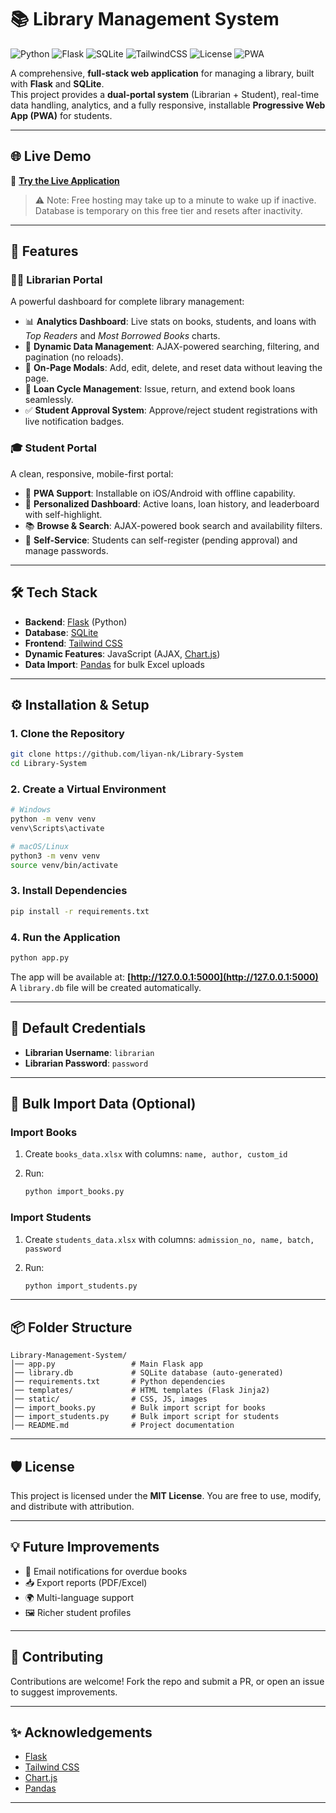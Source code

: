 # 📚 Library Management System

![Python](https://img.shields.io/badge/Python-3.9%2B-blue?logo=python)
![Flask](https://img.shields.io/badge/Flask-2.0+-lightgrey?logo=flask)
![SQLite](https://img.shields.io/badge/SQLite-Database-blue?logo=sqlite)
![TailwindCSS](https://img.shields.io/badge/TailwindCSS-Frontend-38B2AC?logo=tailwind-css)
![License](https://img.shields.io/badge/License-MIT-green)
![PWA](https://img.shields.io/badge/PWA-Supported-orange?logo=pwa)

A comprehensive, **full-stack web application** for managing a library, built with **Flask** and **SQLite**.  
This project provides a **dual-portal system** (Librarian + Student), real-time data handling, analytics, and a fully responsive, installable **Progressive Web App (PWA)** for students.

---

## 🌐 Live Demo
🔗 **[Try the Live Application](https://library-system-demo.onrender.com/)**  

> ⚠️ Note: Free hosting may take up to a minute to wake up if inactive.  
> Database is temporary on this free tier and resets after inactivity.

---

## 🚀 Features

### 🧑‍💻 Librarian Portal
A powerful dashboard for complete library management:
- 📊 **Analytics Dashboard**: Live stats on books, students, and loans with *Top Readers* and *Most Borrowed Books* charts.  
- 🔎 **Dynamic Data Management**: AJAX-powered searching, filtering, and pagination (no reloads).  
- 📝 **On-Page Modals**: Add, edit, delete, and reset data without leaving the page.  
- 🔄 **Loan Cycle Management**: Issue, return, and extend book loans seamlessly.  
- ✅ **Student Approval System**: Approve/reject student registrations with live notification badges.  

### 🎓 Student Portal
A clean, responsive, mobile-first portal:
- 📱 **PWA Support**: Installable on iOS/Android with offline capability.  
- 🧑 **Personalized Dashboard**: Active loans, loan history, and leaderboard with self-highlight.  
- 📚 **Browse & Search**: AJAX-powered book search and availability filters.  
- 🔐 **Self-Service**: Students can self-register (pending approval) and manage passwords.  

---

## 🛠️ Tech Stack

- **Backend**: [Flask](https://flask.palletsprojects.com/) (Python)  
- **Database**: [SQLite](https://www.sqlite.org/)  
- **Frontend**: [Tailwind CSS](https://tailwindcss.com/)  
- **Dynamic Features**: JavaScript (AJAX, [Chart.js](https://www.chartjs.org/))  
- **Data Import**: [Pandas](https://pandas.pydata.org/) for bulk Excel uploads  

---

## ⚙️ Installation & Setup

### 1. Clone the Repository
```bash
git clone https://github.com/liyan-nk/Library-System
cd Library-System
````

### 2. Create a Virtual Environment

```bash
# Windows
python -m venv venv
venv\Scripts\activate

# macOS/Linux
python3 -m venv venv
source venv/bin/activate
```

### 3. Install Dependencies

```bash
pip install -r requirements.txt
```

### 4. Run the Application

```bash
python app.py
```

The app will be available at: **[http://127.0.0.1:5000](http://127.0.0.1:5000)**
A `library.db` file will be created automatically.

---

## 🔑 Default Credentials

* **Librarian Username**: `librarian`
* **Librarian Password**: `password`

---

## 📂 Bulk Import Data (Optional)

### Import Books

1. Create `books_data.xlsx` with columns:
   `name, author, custom_id`
2. Run:

   ```bash
   python import_books.py
   ```

### Import Students

1. Create `students_data.xlsx` with columns:
   `admission_no, name, batch, password`
2. Run:

   ```bash
   python import_students.py
   ```

---

## 📦 Folder Structure

```
Library-Management-System/
│── app.py                 # Main Flask app
│── library.db             # SQLite database (auto-generated)
│── requirements.txt       # Python dependencies
│── templates/             # HTML templates (Flask Jinja2)
│── static/                # CSS, JS, images
│── import_books.py        # Bulk import script for books
│── import_students.py     # Bulk import script for students
│── README.md              # Project documentation
```

---

## 🛡️ License

This project is licensed under the **MIT License**.
You are free to use, modify, and distribute with attribution.

---

## 💡 Future Improvements

* 🔔 Email notifications for overdue books
* 📥 Export reports (PDF/Excel)
* 🌍 Multi-language support
* 🖼️ Richer student profiles

---

## 🤝 Contributing

Contributions are welcome!
Fork the repo and submit a PR, or open an issue to suggest improvements.

---

## ✨ Acknowledgements

* [Flask](https://flask.palletsprojects.com/)
* [Tailwind CSS](https://tailwindcss.com/)
* [Chart.js](https://www.chartjs.org/)
* [Pandas](https://pandas.pydata.org/)

---
